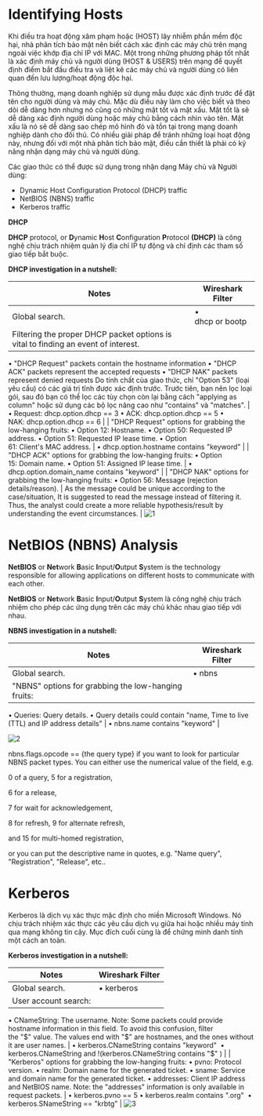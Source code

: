 # Identifying Hosts

Khi điều tra hoạt động xâm phạm hoặc (HOST) lây nhiễm phần mềm độc hại, nhà phân tích bảo mật nên biết cách xác định các máy chủ trên mạng ngoài việc khớp địa chỉ IP với MAC. Một trong những phương pháp tốt nhất là xác định máy chủ  và người dùng (HOST & USERS) trên mạng để quyết định điểm bắt đầu điều tra và liệt kê các máy chủ và người dùng có liên quan đến lưu lượng/hoạt động độc hại.

Thông thường, mạng doanh nghiệp sử dụng mẫu được xác định trước để đặt tên cho người dùng và máy chủ. Mặc dù điều này làm cho việc biết và theo dõi dễ dàng hơn nhưng nó cũng có những mặt tốt và mặt xấu. Mặt tốt là sẽ dễ dàng xác định người dùng hoặc máy chủ bằng cách nhìn vào tên. Mặt xấu là nó sẽ dễ dàng sao chép mô hình đó và tồn tại trong mạng doanh nghiệp dành cho đối thủ. Có nhiều giải pháp để tránh những loại hoạt động này, nhưng đối với một nhà phân tích bảo mật, điều cần thiết là phải có kỹ năng nhận dạng máy chủ và người dùng.

Các giao thức có thể được sử dụng trong nhận dạng Máy chủ và Người dùng:

- Dynamic Host Configuration Protocol (DHCP) traffic
- NetBIOS (NBNS) traffic
- Kerberos traffic

**DHCP**

**DHCP** protocol, or **D**ynamic **H**ost **C**onfiguration **P**rotocol **(DHCP)** là công nghệ chịu trách nhiệm quản lý địa chỉ IP tự động và chỉ định các tham số giao tiếp bắt buộc.

**DHCP investigation in a nutshell:**

| Notes | Wireshark Filter |
| --- | --- |
| Global search. | • dhcp or bootp |
| Filtering the proper DHCP packet options is vital to finding an event of interest. 
• "DHCP Request" packets contain the hostname information
• "DHCP ACK" packets represent the accepted requests
• "DHCP NAK" packets represent denied requests
 Do tính chất của giao thức, chỉ "Option  53" (loại yêu cầu) có các giá trị tĩnh được xác định trước. Trước tiên, bạn nên lọc loại gói, sau đó bạn có thể lọc các tùy chọn còn lại bằng cách "applying as column" hoặc sử dụng các bộ lọc nâng cao như "contains" và "matches". | • Request: dhcp.option.dhcp == 3
• ACK: dhcp.option.dhcp == 5
• NAK: dhcp.option.dhcp == 6 |
| "DHCP Request" options for grabbing the low-hanging fruits:
• Option 12: Hostname.
• Option 50: Requested IP address.
• Option 51: Requested IP lease time.
• Option 61: Client's MAC address. | • dhcp.option.hostname contains "keyword" |
| "DHCP ACK" options for grabbing the low-hanging fruits:
• Option 15: Domain name.
• Option 51: Assigned IP lease time. | • dhcp.option.domain_name contains "keyword" |
| "DHCP NAK" options for grabbing the low-hanging fruits:
• Option 56: Message (rejection details/reason). | As the message could be unique according to the case/situation, It is suggested to read the message instead of filtering it. Thus, the analyst could create a more reliable hypothesis/result by understanding the event circumstances. |
![1](https://github.com/Merisreal/Digital-Forensics-and-Incident-Response/assets/139641711/ab732b0e-2ace-4f1c-90e4-dbb2aff694d3)


# NetBIOS (NBNS) Analysis

**NetBIOS** or **Net**work **B**asic **I**nput/**O**utput **S**ystem is the technology responsible for allowing applications on different hosts to communicate with each other.

**NetBIOS** or **Net**work **B**asic **I**nput/**O**utput **S**ystem là công nghệ chịu trách nhiệm cho phép các ứng dụng trên các máy chủ khác nhau giao tiếp với nhau.

**NBNS investigation in a nutshell:**

| Notes | Wireshark Filter |
| --- | --- |
| Global search. | • nbns |
| "NBNS" options for grabbing the low-hanging fruits:
• Queries: Query details.
• Query details could contain "name, Time to live (TTL) and IP address details" | • nbns.name contains "keyword" |

![2](https://github.com/Merisreal/Digital-Forensics-and-Incident-Response/assets/139641711/5fb799ab-8a36-40d5-8358-63d763a9e178)

nbns.flags.opcode == {the query type} if you want to look for particular NBNS packet types. You can either use the numerical value of the field, e.g. 

0 of a query, 5 for a registration,

 6 for a release, 

7 for wait for acknowledgement, 

8 for refresh, 9 for alternate refresh, 

and 15 for multi-homed registration, 

or you can put the descriptive name in quotes, e.g. "Name query", "Registration", "Release", etc..

# Kerberos

Kerberos là dịch vụ xác thực mặc định cho miền Microsoft Windows. Nó chịu trách nhiệm xác thực các yêu cầu dịch vụ giữa hai hoặc nhiều máy tính qua mạng không tin cậy. Mục đích cuối cùng là để chứng minh danh tính một cách an toàn.

**Kerberos investigation in a nutshell:**

| Notes | Wireshark Filter |
| --- | --- |
| Global search. | • kerberos |
| User account search:
• CNameString: The username.
Note: Some packets could provide hostname information in this field. To avoid this confusion, filter the "$" value. The values end with "$" are hostnames, and the ones without it are user names. | • kerberos.CNameString contains "keyword" 
• kerberos.CNameString and !(kerberos.CNameString contains "$" ) |
| "Kerberos" options for grabbing the low-hanging fruits:
• pvno: Protocol version.
• realm: Domain name for the generated ticket.
• sname: Service and domain name for the generated ticket.
• addresses: Client IP address and NetBIOS name.
Note: the "addresses" information is only available in request packets. | • kerberos.pvno == 5
• kerberos.realm contains ".org" 
• kerberos.SNameString == "krbtg" |
![3](https://github.com/Merisreal/Digital-Forensics-and-Incident-Response/assets/139641711/b7960791-a71e-4c3b-802b-98d143997dfa)

